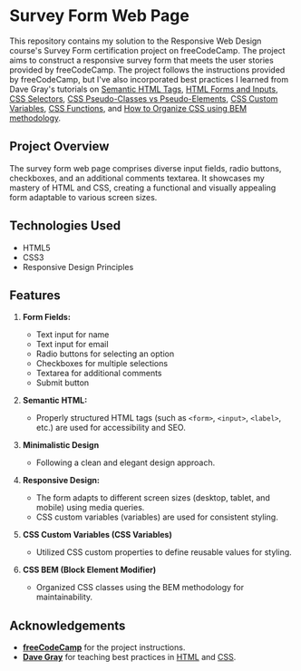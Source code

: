 # Survey Form Web Page

This repository contains my solution to the Responsive Web Design course's Survey Form certification project on freeCodeCamp. The project aims to construct a responsive survey form that meets the user stories provided by freeCodeCamp. The project follows the instructions provided by freeCodeCamp, but I've also incorporated best practices I learned from Dave Gray's tutorials on [Semantic HTML Tags](https://youtu.be/kX3TfdUqpuU?si=AftWlHmqFp_PeBIp), [HTML Forms and Inputs](https://youtu.be/frAGrGN00OA?si=dClFswtT5uNO452j), [CSS Selectors](https://youtu.be/QgxkYbGr2II?si=487IVljTaUFncgXD), [CSS Pseudo-Classes vs Pseudo-Elements](https://youtu.be/GNmz5dYjdcQ?si=dY5y7wUr24q6gHXE), [CSS Custom Variables](https://youtu.be/K_M7D0PfOFM?si=6_46I0-wNN5p3THb), [CSS Functions](https://youtu.be/MNPdifWAAa4?si=ihWXWDwCzx5I9niY), and [How to Organize CSS using BEM methodology](https://youtu.be/MNPdifWAAa4?si=ihWXWDwCzx5I9niY).

## Project Overview

The survey form web page comprises diverse input fields, radio buttons, checkboxes, and an additional comments textarea. It showcases my mastery of HTML and CSS, creating a functional and visually appealing form adaptable to various screen sizes.

## Technologies Used

- HTML5
- CSS3
- Responsive Design Principles

## Features

1. **Form Fields:**
   - Text input for name
   - Text input for email
   - Radio buttons for selecting an option
   - Checkboxes for multiple selections
   - Textarea for additional comments
   - Submit button

2. **Semantic HTML:**
   - Properly structured HTML tags (such as `<form>`, `<input>`, `<label>`, etc.) are used for accessibility and SEO.

3. **Minimalistic Design**
   - Following a clean and elegant design approach.

4. **Responsive Design:**
   - The form adapts to different screen sizes (desktop, tablet, and mobile) using media queries.
   - CSS custom variables (variables) are used for consistent styling.

5. **CSS Custom Variables (CSS Variables)**
   - Utilized CSS custom properties to define reusable values for styling.

6. **CSS BEM (Block Element Modifier)**
   - Organized CSS classes using the BEM methodology for maintainability.

## Acknowledgements

- **[freeCodeCamp](https://www.freecodecamp.org/)** for the project instructions.
- **[Dave Gray](https://github.com/gitdagray)** for teaching best practices in [HTML](https://youtu.be/mJgBOIoGihA?si=tLjn1P6n6U1U1sM8) and [CSS](https://youtu.be/n4R2E7O-Ngo?si=PH-EE0bXc6SItVan).